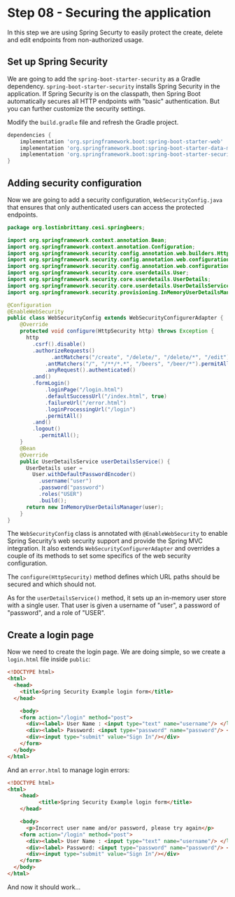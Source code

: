 # Step 08 - Securing the application

In this step we are using Spring Securty to easily protect the create, delete and edit endpoints from non-authorized usage.

## Set up Spring Security

We are going to add the `spring-boot-starter-security` as a Gradle dependency. `spring-boot-starter-security` installs Spring Security in the application. If Spring Security is on the classpath, then Spring Boot automatically secures all HTTP endpoints with "basic" authentication. But you can further customize the security settings. 

Modify the `build.gradle` file and refresh the Gradle project.

```groovy
dependencies {
	implementation 'org.springframework.boot:spring-boot-starter-web'
	implementation 'org.springframework.boot:spring-boot-starter-data-mongodb' 
	implementation 'org.springframework.boot:spring-boot-starter-security'
}
```

## Adding security configuration

Now we are going to add a security configuration, `WebSecurityConfig.java` that ensures that only authenticated users can access the protected endpoints.

```java
package org.lostinbrittany.cesi.springbeers;

import org.springframework.context.annotation.Bean;
import org.springframework.context.annotation.Configuration;
import org.springframework.security.config.annotation.web.builders.HttpSecurity;
import org.springframework.security.config.annotation.web.configuration.EnableWebSecurity;
import org.springframework.security.config.annotation.web.configuration.WebSecurityConfigurerAdapter;
import org.springframework.security.core.userdetails.User;
import org.springframework.security.core.userdetails.UserDetails;
import org.springframework.security.core.userdetails.UserDetailsService;
import org.springframework.security.provisioning.InMemoryUserDetailsManager;

@Configuration
@EnableWebSecurity
public class WebSecurityConfig extends WebSecurityConfigurerAdapter {
    @Override
    protected void configure(HttpSecurity http) throws Exception {
      http
        .csrf().disable()
        .authorizeRequests()
	    	  .antMatchers("/create", "/delete/", "/delete/*", "/edit").authenticated()
	        .antMatchers("/", "/**/*.*", "/beers", "/beer/*").permitAll()
	        .anyRequest().authenticated()
        .and()
        .formLogin()
	        .loginPage("/login.html")
	        .defaultSuccessUrl("/index.html", true)
	        .failureUrl("/error.html")
	        .loginProcessingUrl("/login")
	        .permitAll()
        .and()
        .logout()
          .permitAll();
    }
    @Bean
    @Override
    public UserDetailsService userDetailsService() {
      UserDetails user =
        User.withDefaultPasswordEncoder()
          .username("user")
          .password("password")
          .roles("USER")
          .build();
      return new InMemoryUserDetailsManager(user);
    }
}
```

The `WebSecurityConfig` class is annotated with `@EnableWebSecurity` to enable Spring Security’s web security support and provide the Spring MVC integration. It also extends `WebSecurityConfigurerAdapter` and overrides a couple of its methods to set some specifics of the web security configuration.

The `configure(HttpSecurity)` method defines which URL paths should be secured and which should not. 

As for the `userDetailsService()` method, it sets up an in-memory user store with a single user. That user is given a username of "user", a password of "password", and a role of "USER".


## Create a login page

Now we need to create the login page. We are doing simple, so we create a `login.html` file inside `public`:

```html
<!DOCTYPE html>
<html>
  <head>
    <title>Spring Security Example login form</title>
  </head>

	<body>
    <form action="/login" method="post">
      <div><label> User Name : <input type="text" name="username"/> </label></div>
      <div><label> Password: <input type="password" name="password"/> </label></div>
      <div><input type="submit" value="Sign In"/></div>
    </form>
  </body>
</html>
```

And an `error.html` to manage login errors:

```html
<!DOCTYPE html>
<html>
	<head>
		  <title>Spring Security Example login form</title>
	</head>

	<body>
	  <p>Incorrect user name and/or password, please try again</p>
    <form action="/login" method="post">
      <div><label> User Name : <input type="text" name="username"/> </label></div>
      <div><label> Password: <input type="password" name="password"/> </label></div>
      <div><input type="submit" value="Sign In"/></div>
    </form>
  </body>
</html>
```


And now it should work...
